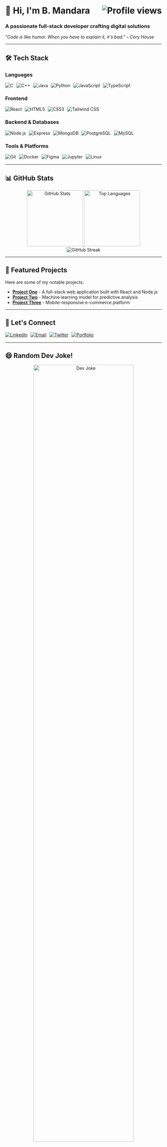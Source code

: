 <h1 align="left">
  👋 Hi, I'm B. Mandara
  <img src="https://komarev.com/ghpvc/?username=call493&label=Profile%20views&color=7A7ADB&style=flat" alt="Profile views" align="right"/>
</h1>

<h3 align="left">A passionate full-stack developer crafting digital solutions</h3>

<em> "Code is like humor. When you have to explain it, it's bad." – Cory House</em>

---

## 🛠️ Tech Stack

### **Languages**
<div align="left" style="display: flex; flex-wrap: wrap; gap: 0.6rem; margin: 1rem 0;">
  <img src="https://img.shields.io/badge/C-A8B9CC?style=for-the-badge&logo=c&logoColor=black" alt="C"/>
  <img src="https://img.shields.io/badge/C++-00599C?style=for-the-badge&logo=c%2B%2B&logoColor=white" alt="C++"/>
  <img src="https://img.shields.io/badge/Java-007396?style=for-the-badge&logo=java&logoColor=white" alt="Java"/>
  <img src="https://img.shields.io/badge/Python-3776AB?style=for-the-badge&logo=python&logoColor=white" alt="Python"/>
  <img src="https://img.shields.io/badge/JavaScript-F7DF1E?style=for-the-badge&logo=javascript&logoColor=black" alt="JavaScript"/>
  <img src="https://img.shields.io/badge/TypeScript-3178C6?style=for-the-badge&logo=typescript&logoColor=white" alt="TypeScript"/>
</div>

### **Frontend**
<div align="left" style="display: flex; flex-wrap: wrap; gap: 0.6rem; margin: 1rem 0;">
  <img src="https://img.shields.io/badge/React-61DAFB?style=for-the-badge&logo=react&logoColor=black" alt="React"/>
  <img src="https://img.shields.io/badge/HTML5-E34F26?style=for-the-badge&logo=html5&logoColor=white" alt="HTML5"/>
  <img src="https://img.shields.io/badge/CSS3-1572B6?style=for-the-badge&logo=css3&logoColor=white" alt="CSS3"/>
  <img src="https://img.shields.io/badge/Tailwind_CSS-38B2AC?style=for-the-badge&logo=tailwind-css&logoColor=white" alt="Tailwind CSS"/>
</div>

### **Backend & Databases**
<div align="left" style="display: flex; flex-wrap: wrap; gap: 0.6rem; margin: 1rem 0;">
  <img src="https://img.shields.io/badge/Node.js-339933?style=for-the-badge&logo=nodedotjs&logoColor=white" alt="Node.js"/>
  <img src="https://img.shields.io/badge/Express-000000?style=for-the-badge&logo=express&logoColor=white" alt="Express"/>
  <img src="https://img.shields.io/badge/MongoDB-47A248?style=for-the-badge&logo=mongodb&logoColor=white" alt="MongoDB"/>
  <img src="https://img.shields.io/badge/PostgreSQL-4169E1?style=for-the-badge&logo=postgresql&logoColor=white" alt="PostgreSQL"/>
  <img src="https://img.shields.io/badge/MySQL-4479A1?style=for-the-badge&logo=mysql&logoColor=white" alt="MySQL"/>
</div>

### **Tools & Platforms**
<div align="left" style="display: flex; flex-wrap: wrap; gap: 0.6rem; margin: 1rem 0;">
  <img src="https://img.shields.io/badge/Git-F05032?style=for-the-badge&logo=git&logoColor=white" alt="Git"/>
  <img src="https://img.shields.io/badge/Docker-2496ED?style=for-the-badge&logo=docker&logoColor=white" alt="Docker"/>
  <img src="https://img.shields.io/badge/Figma-F24E1E?style=for-the-badge&logo=figma&logoColor=white" alt="Figma"/>
  <img src="https://img.shields.io/badge/Jupyter-F37626?style=for-the-badge&logo=jupyter&logoColor=white" alt="Jupyter"/>
  <img src="https://img.shields.io/badge/Linux-FCC624?style=for-the-badge&logo=linux&logoColor=black" alt="Linux"/>
</div>

---

## 📊 GitHub Stats

<div align="center">
  <a href="https://github.com/call493">
    <img height="180em" src="https://github-readme-stats.vercel.app/api?username=call493&show_icons=true&theme=radical&hide_border=true&count_private=true" alt="GitHub Stats"/>
    <img height="180em" src="https://github-readme-stats.vercel.app/api/top-langs/?username=call493&layout=compact&theme=radical&hide_border=true" alt="Top Languages"/>
  </a>
</div>

<div align="center">
  <img src="https://github-readme-streak-stats.herokuapp.com/?user=call493&theme=radical&hide_border=true" alt="GitHub Streak"/>
</div>

---

## 🌟 Featured Projects

Here are some of my notable projects:

- **[Project One](https://github.com/call493/project-one)** - A full-stack web application built with React and Node.js
- **[Project Two](https://github.com/call493/project-two)** - Machine learning model for predictive analysis
- **[Project Three](https://github.com/call493/project-three)** - Mobile-responsive e-commerce platform

---

## 🤝 Let's Connect

<div align="left" style="display: flex; flex-wrap: wrap; gap: 0.6rem; margin: 1rem 0;">
  <a href="https://linkedin.com/in/yourprofile">
    <img src="https://img.shields.io/badge/LinkedIn-0A66C2?style=for-the-badge&logo=linkedin&logoColor=white" alt="LinkedIn"/>
  </a>
  <a href="mailto:your.email@example.com">
    <img src="https://img.shields.io/badge/Email-D14836?style=for-the-badge&logo=gmail&logoColor=white" alt="Email"/>
  </a>
  <a href="https://twitter.com/yourprofile">
    <img src="https://img.shields.io/badge/Twitter-1DA1F2?style=for-the-badge&logo=twitter&logoColor=white" alt="Twitter"/>
  </a>
  <a href="https://portfolio-website.com">
    <img src="https://img.shields.io/badge/Portfolio-FF6B6B?style=for-the-badge&logo=aboutdotme&logoColor=white" alt="Portfolio"/>
  </a>
</div>

---

## 😄 Random Dev Joke!

<p align="center">
  <a href="https://readme-jokes.vercel.app">
    <img src="https://readme-jokes.vercel.app/api?bgColor=%23073b4c&textColor=%2306d6a0&aColor=%2306d6a0&borderColor=%2306d6a0" alt="Dev Joke" width="80%">
  </a>
</p>
